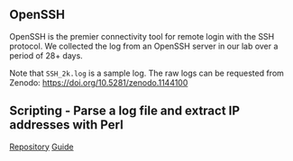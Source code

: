 ## OpenSSH

OpenSSH is the premier connectivity tool for remote login with the SSH protocol. We collected the log from an OpenSSH server in our lab over a period of 28+ days. 

Note that `SSH_2k.log` is a sample log. The raw logs can be requested from Zenodo: https://doi.org/10.5281/zenodo.1144100

## Scripting - Parse a log file and extract IP addresses with Perl
[Repository](https://github.com/NoNameoN-A/OpenSSH-BlackList-Perl)
[Guide](https://www.inforge.net/forum/threads/analizzare-un-file-di-log-openssh-con-perl-salvando-gli-ip-di-chi-prova-ad-attaccarci.604333/)
